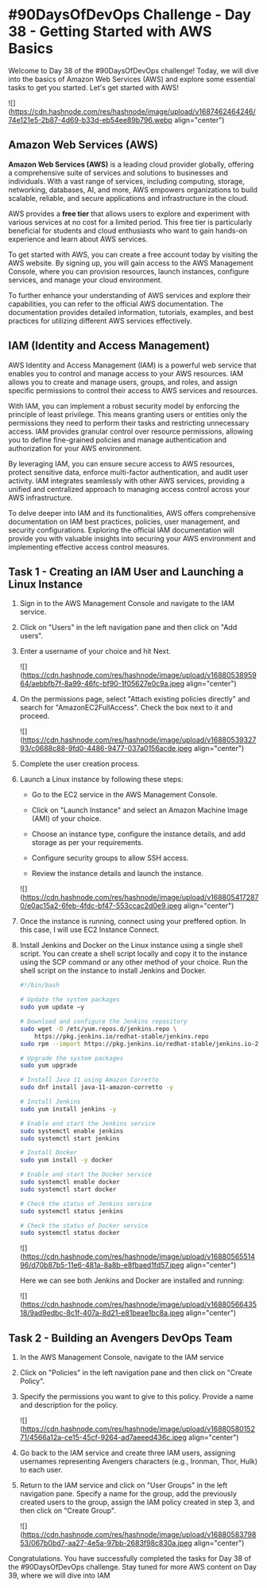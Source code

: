 # #90DaysOfDevOps Challenge - Day 38 - Getting Started with AWS Basics

Welcome to Day 38 of the #90DaysOfDevOps challenge! Today, we will dive into the basics of Amazon Web Services (AWS) and explore some essential tasks to get you started. Let's get started with AWS!

![](https://cdn.hashnode.com/res/hashnode/image/upload/v1687462464246/74e121e5-2b87-4d69-b33d-eb54ee89b796.webp align="center")

## Amazon Web Services (AWS)

**Amazon Web Services (AWS)** is a leading cloud provider globally, offering a comprehensive suite of services and solutions to businesses and individuals. With a vast range of services, including computing, storage, networking, databases, AI, and more, AWS empowers organizations to build scalable, reliable, and secure applications and infrastructure in the cloud.

AWS provides a **free tier** that allows users to explore and experiment with various services at no cost for a limited period. This free tier is particularly beneficial for students and cloud enthusiasts who want to gain hands-on experience and learn about AWS services.

To get started with AWS, you can create a free account today by visiting the AWS website. By signing up, you will gain access to the AWS Management Console, where you can provision resources, launch instances, configure services, and manage your cloud environment.

To further enhance your understanding of AWS services and explore their capabilities, you can refer to the official AWS documentation. The documentation provides detailed information, tutorials, examples, and best practices for utilizing different AWS services effectively.

## IAM (Identity and Access Management)

AWS Identity and Access Management (IAM) is a powerful web service that enables you to control and manage access to your AWS resources. IAM allows you to create and manage users, groups, and roles, and assign specific permissions to control their access to AWS services and resources.

With IAM, you can implement a robust security model by enforcing the principle of least privilege. This means granting users or entities only the permissions they need to perform their tasks and restricting unnecessary access. IAM provides granular control over resource permissions, allowing you to define fine-grained policies and manage authentication and authorization for your AWS environment.

By leveraging IAM, you can ensure secure access to AWS resources, protect sensitive data, enforce multi-factor authentication, and audit user activity. IAM integrates seamlessly with other AWS services, providing a unified and centralized approach to managing access control across your AWS infrastructure.

To delve deeper into IAM and its functionalities, AWS offers comprehensive documentation on IAM best practices, policies, user management, and security configurations. Exploring the official IAM documentation will provide you with valuable insights into securing your AWS environment and implementing effective access control measures.

## Task 1 - Creating an IAM User and Launching a Linux Instance

1. Sign in to the AWS Management Console and navigate to the IAM service.
    
2. Click on "Users" in the left navigation pane and then click on "Add users".
    
3. Enter a username of your choice and hit Next.
    
    ![](https://cdn.hashnode.com/res/hashnode/image/upload/v1688053895964/aebbfb7f-8a99-46fc-bf90-1f05627e0c9a.jpeg align="center")
    
4. On the permissions page, select "Attach existing policies directly" and search for "AmazonEC2FullAccess". Check the box next to it and proceed.
    
    ![](https://cdn.hashnode.com/res/hashnode/image/upload/v1688053932793/c0688c88-9fd0-4486-9477-037a0156acde.jpeg align="center")
    
5. Complete the user creation process.
    
6. Launch a Linux instance by following these steps:
    
    * Go to the EC2 service in the AWS Management Console.
        
    * Click on "Launch Instance" and select an Amazon Machine Image (AMI) of your choice.
        
    * Choose an instance type, configure the instance details, and add storage as per your requirements.
        
    * Configure security groups to allow SSH access.
        
    * Review the instance details and launch the instance.
        
    
    ![](https://cdn.hashnode.com/res/hashnode/image/upload/v1688054172870/e0ac15a2-6feb-4fdc-bf47-553ccac2d0e9.jpeg align="center")
    
7. Once the instance is running, connect using your preffered option. In this case, I will use EC2 Instance Connect.
    
8. Install Jenkins and Docker on the Linux instance using a single shell script. You can create a shell script locally and copy it to the instance using the SCP command or any other method of your choice. Run the shell script on the instance to install Jenkins and Docker.
    
    ```bash
    #!/bin/bash
    
    # Update the system packages
    sudo yum update –y
    
    # Download and configure the Jenkins repository
    sudo wget -O /etc/yum.repos.d/jenkins.repo \
        https://pkg.jenkins.io/redhat-stable/jenkins.repo
    sudo rpm --import https://pkg.jenkins.io/redhat-stable/jenkins.io-2023.key
    
    # Upgrade the system packages
    sudo yum upgrade
    
    # Install Java 11 using Amazon Corretto
    sudo dnf install java-11-amazon-corretto -y
    
    # Install Jenkins
    sudo yum install jenkins -y
    
    # Enable and start the Jenkins service
    sudo systemctl enable jenkins
    sudo systemctl start jenkins
    
    # Install Docker
    sudo yum install -y docker
    
    # Enable and start the Docker service
    sudo systemctl enable docker
    sudo systemctl start docker
    
    # Check the status of Jenkins service
    sudo systemctl status jenkins
    
    # Check the status of Docker service
    sudo systemctl status docker
    ```
    
    ![](https://cdn.hashnode.com/res/hashnode/image/upload/v1688056551496/d70b87b5-11e6-481a-8a8b-e8fbaed1fd57.jpeg align="center")
    
    Here we can see both Jenkins and Docker are installed and running:
    
    ![](https://cdn.hashnode.com/res/hashnode/image/upload/v1688056643518/9ad9edbc-8c1f-407a-8d21-e81beae1bc8a.jpeg align="center")
    

## Task 2 - Building an Avengers DevOps Team

1. In the AWS Management Console, navigate to the IAM service
    
2. Click on "Policies" in the left navigation pane and then click on "Create Policy".
    
3. Specify the permissions you want to give to this policy. Provide a name and description for the policy.
    
    ![](https://cdn.hashnode.com/res/hashnode/image/upload/v1688058015271/4566a12a-ce15-45cf-9264-ad7aeeed436c.jpeg align="center")
    
4. Go back to the IAM service and create three IAM users, assigning usernames representing Avengers characters (e.g., Ironman, Thor, Hulk) to each user.
    
5. Return to the IAM service and click on "User Groups" in the left navigation pane. Specify a name for the group, add the previously created users to the group, assign the IAM policy created in step 3, and then click on "Create Group".
    
    ![](https://cdn.hashnode.com/res/hashnode/image/upload/v1688058379853/067b0bd7-aa27-4e5a-97bb-2683f98c830a.jpeg align="center")
    

Congratulations. You have successfully completed the tasks for Day 38 of the #90DaysOfDevOps challenge. Stay tuned for more AWS content on Day 39, where we will dive into IAM